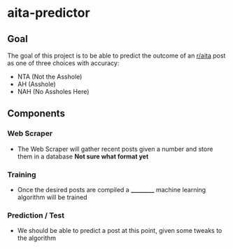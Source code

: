 # aita-predictor
## Goal
The goal of this project is to be able to predict the outcome of an [r/aita](https://www.reddit.com/r/AmItheAsshole/) post as one of three choices with accuracy:
- NTA (Not the Asshole)
- AH (Asshole)
- NAH (No Assholes Here)
## Components
### Web Scraper
- The Web Scraper will gather recent posts given a number and store them in a database **Not sure what format yet**
### Training
- Once the desired posts are compiled a **________** machine learning algorithm will be trained
### Prediction / Test
- We should be able to predict a post at this point, given some tweaks to the algorithm
